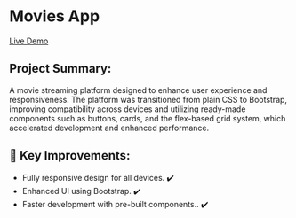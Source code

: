 <h1>Movies App</h1>
<a href="https://ahmedmabrouk84.github.io/Movies-app/" > Live Demo </a>
<br>

<h2>Project Summary:</h2>

<p>
A movie streaming platform designed to enhance user experience and responsiveness. The platform was transitioned from plain CSS to Bootstrap, improving compatibility across devices and utilizing ready-made components such as buttons, cards, and the flex-based grid system, which accelerated development and enhanced performance.
</p>
<h2>🚀 Key Improvements:</h2>
<ul>
  <li>
   Fully responsive design for all devices.   ✔️
  </li>
  <li>
   Enhanced UI using Bootstrap. ✔️
  </li>
  <li>
 Faster development with pre-built components.. ✔️
  </li>
</ul>

